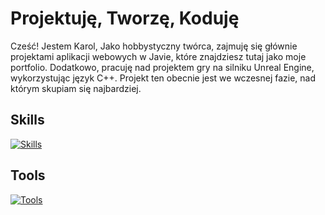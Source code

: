 # Projektuję, Tworzę, Koduję
Cześć! Jestem Karol,
Jako  hobbystyczny twórca, zajmuję się głównie projektami aplikacji webowych w Javie, które znajdziesz tutaj jako moje portfolio. Dodatkowo, pracuję nad projektem gry na silniku Unreal Engine, wykorzystując język C++. Projekt ten obecnie jest we wczesnej fazie, nad którym skupiam się najbardziej.

## Skills
[![Skills](https://skills.thijs.gg/icons?i=java,js,cpp&theme=light&perline=3)](https://github.com/kpodsiadlo7)

## Tools
[![Tools](https://skills.thijs.gg/icons?i=unreal,rider,idea,gitlab,aws,docker,mysql&theme=light&perline=10)](https://github.com/kpodsiadlo7)
